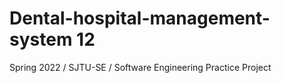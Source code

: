 # Dental-hospital-management-system 12
Spring 2022 / SJTU-SE / Software Engineering Practice Project
